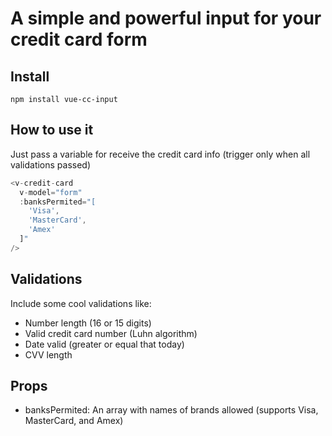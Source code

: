 # A simple and powerful input for your credit card form
## Install
```
npm install vue-cc-input
```

## How to use it
Just pass a variable for receive the credit card info (trigger only when all validations passed)
```js
<v-credit-card
  v-model="form"
  :banksPermited="[
    'Visa',
    'MasterCard',
    'Amex'
  ]"
/>
```

## Validations
Include some cool validations like:
- Number length (16 or 15 digits)
- Valid credit card number (Luhn algorithm)
- Date valid (greater or equal that today)
- CVV length

## Props
- banksPermited: An array with names of brands allowed (supports Visa, MasterCard, and Amex)